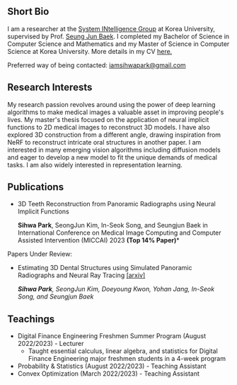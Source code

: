 ## Short Bio

I am a researcher at the [System INtelligence Group](https://singkru.github.io/) at Korea University, supervised by Prof. [Seung Jun Baek](https://singkru.github.io/). I completed my Bachelor of Science in Computer Science and Mathematics and my Master of Science in Computer Science at Korea University. More details in my CV [here.](/sihwa-park-cv.pdf) 

Preferred way of being contacted: iamsihwapark@gmail.com

## Research Interests

My research passion revolves around using the power of deep learning algorithms to make medical images a valuable asset in improving people's lives. My master's thesis focused on the application of neural implicit functions to 2D medical images to reconstruct 3D models. I have also explored 3D construction from a different angle, drawing inspiration from NeRF to reconstruct intricate oral structures in another paper. I am interested in many emerging vision algorithms including diffusion models and eager to develop a new model to fit the unique demands of medical tasks. I am also widely interested in representation learning.

## Publications

* 3D Teeth Reconstruction from Panoramic Radiographs using Neural Implicit Functions
  
  __Sihwa Park__, SeongJun Kim, In-Seok Song, and Seungjun Baek in International Conference on Medical Image Computing and Computer Assisted Intervention (MICCAI) 2023 __(Top 14% Paper)__*

Papers Under Review:

* Estimating 3D Dental Structures using Simulated Panoramic Radiographs and Neural Ray Tracing [[arxiv]](https://arxiv.org/abs/2304.04027)

  *__Sihwa Park__, SeongJun Kim, Doeyoung Kwon, Yohan Jang, In-Seok Song, and Seungjun Baek*

## Teachings

* Digital Finance Engineering Freshmen Summer Program (August 2022/2023) - Lecturer
  * Taught essential calculus, linear algebra, and statistics for Digital Finance Engineering major freshmen students in a 4-week program
* Probability & Statistics (August 2022/2023) - Teaching Assistant
* Convex Optimization (March 2022/2023) - Teaching Assistant

